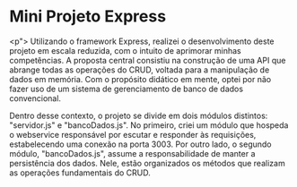 # Mini Projeto Express
<p">
Utilizando o framework Express, realizei o desenvolvimento deste projeto em escala reduzida, com o intuito de aprimorar minhas competências. A proposta central consistiu na construção de uma API que abrange todas as operações do CRUD, voltada para a manipulação de dados em memória. Com o propósito didático em mente, optei por não fazer uso de um sistema de gerenciamento de banco de dados convencional.

Dentro desse contexto, o projeto se divide em dois módulos distintos: "servidor.js" e "bancoDados.js". No primeiro, criei um módulo que hospeda o webservice responsável por escutar e responder às requisições, estabelecendo uma conexão na porta 3003. Por outro lado, o segundo módulo, "bancoDados.js", assume a responsabilidade de manter a persistência dos dados. Nele, estão organizados os métodos que realizam as operações fundamentais do CRUD. </p>
